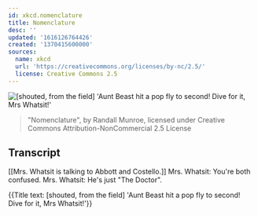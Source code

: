 ```yaml
---
id: xkcd.nomenclature
title: Nomenclature
desc: ''
updated: '1616126764426'
created: '1370415600000'
sources:
  name: xkcd
  url: 'https://creativecommons.org/licenses/by-nc/2.5/'
  license: Creative Commons 2.5
---
```

![[shouted, from the field] 'Aunt Beast hit a pop fly to second! Dive for it, Mrs Whatsit!'](https://imgs.xkcd.com/comics/nomenclature.png)
> "Nomenclature", by Randall Munroe, licensed under Creative Commons Attribution-NonCommercial 2.5 License

## Transcript
[[Mrs. Whatsit is talking to Abbott and Costello.]]
Mrs. Whatsit: You're both confused.
Mrs. Whatsit: He's just "The Doctor".

{{Title text: [shouted, from the field] 'Aunt Beast hit a pop fly to second! Dive for it, Mrs Whatsit!'}}
